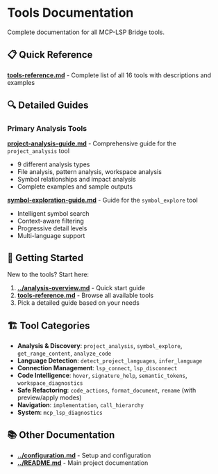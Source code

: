 # Tools Documentation

Complete documentation for all MCP-LSP Bridge tools.

## 📋 Quick Reference

**[tools-reference.md](tools-reference.md)** - Complete list of all 16 tools with descriptions and examples

## 🔍 Detailed Guides

### Primary Analysis Tools

**[project-analysis-guide.md](project-analysis-guide.md)** - Comprehensive guide for the `project_analysis` tool
- 9 different analysis types
- File analysis, pattern analysis, workspace analysis
- Symbol relationships and impact analysis
- Complete examples and sample outputs

**[symbol-exploration-guide.md](symbol-exploration-guide.md)** - Guide for the `symbol_explore` tool  
- Intelligent symbol search
- Context-aware filtering
- Progressive detail levels
- Multi-language support

## 🚀 Getting Started

New to the tools? Start here:

1. **[../analysis-overview.md](../analysis-overview.md)** - Quick start guide
2. **[tools-reference.md](tools-reference.md)** - Browse all available tools
3. Pick a detailed guide based on your needs

## 🏗️ Tool Categories

- **Analysis & Discovery**: `project_analysis`, `symbol_explore`, `get_range_content`, `analyze_code`
- **Language Detection**: `detect_project_languages`, `infer_language`  
- **Connection Management**: `lsp_connect`, `lsp_disconnect`
- **Code Intelligence**: `hover`, `signature_help`, `semantic_tokens`, `workspace_diagnostics`
- **Safe Refactoring**: `code_actions`, `format_document`, `rename` (with preview/apply modes)
- **Navigation**: `implementation`, `call_hierarchy`
- **System**: `mcp_lsp_diagnostics`

## 📚 Other Documentation

- **[../configuration.md](../configuration.md)** - Setup and configuration
- **[../README.md](../../README.md)** - Main project documentation